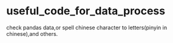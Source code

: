 # useful_code_for_data_process
check pandas data,or spell chinese character to letters(pinyin in chinese),and others. 
